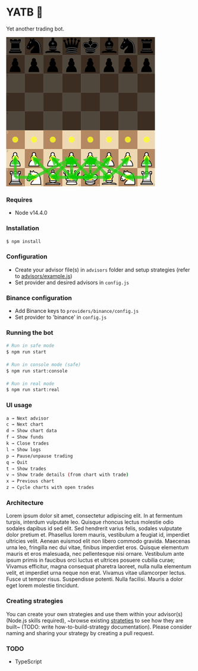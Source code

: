 # YATB 🤖

Yet another trading bot.

<img src="yatb.gif?raw=true" width="400">

### Requires

- Node v14.4.0

### Installation

```sh
$ npm install
```

### Configuration

- Create your advisor file(s) in `advisors` folder and setup strategies (refer to [advisors/example.js](https://github.com/lropero/yatb/blob/master/advisors/example.js))
- Set provider and desired advisors in `config.js`

### Binance configuration

- Add Binance keys to `providers/binance/config.js`
- Set provider to 'binance' in `config.js`

### Running the bot

```sh
# Run in safe mode
$ npm run start

# Run in console mode (safe)
$ npm run start:console

# Run in real mode
$ npm run start:real
```

### UI usage

```sh
a → Next advisor
c → Next chart
d → Show chart data
f → Show funds
k → Close trades
l → Show logs
p → Pause/unpause trading
q → Quit
t → Show trades
v → Show trade details (from chart with trade)
x → Previous chart
z → Cycle charts with open trades
```

### Architecture

Lorem ipsum dolor sit amet, consectetur adipiscing elit. In at fermentum turpis, interdum vulputate leo. Quisque rhoncus lectus molestie odio sodales dapibus id sed elit. Sed hendrerit varius felis, sodales vulputate dolor pretium et. Phasellus lorem mauris, vestibulum a feugiat id, imperdiet ultricies velit. Aenean euismod elit non libero commodo gravida. Maecenas urna leo, fringilla nec dui vitae, finibus imperdiet eros. Quisque elementum mauris et eros malesuada, nec pellentesque nisi ornare. Vestibulum ante ipsum primis in faucibus orci luctus et ultrices posuere cubilia curae; Vivamus efficitur, magna consequat pharetra laoreet, nulla nulla elementum velit, et imperdiet urna neque non erat. Vivamus vitae ullamcorper lectus. Fusce ut tempor risus. Suspendisse potenti. Nulla facilisi. Mauris a dolor eget lorem molestie tincidunt.

### Creating strategies

You can create your own strategies and use them within your advisor(s) (Node.js skills required), ~browse existing [strateties](https://github.com/lropero/yatb/tree/master/strategies) to see how they are built~ (TODO: write how-to-build-strategy documentation). Please consider naming and sharing your strategy by creating a pull request.

### TODO

- TypeScript
